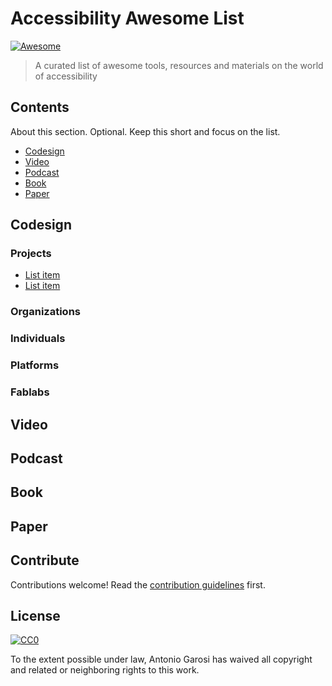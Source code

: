 # Accessibility Awesome List

[![Awesome](https://awesome.re/badge.svg)](https://awesome.re)

> A curated list of awesome tools, resources and materials on the world of accessibility

## Contents

About this section. Optional. Keep this short and focus on the list.

- [Codesign](#Codesign)
- [Video](#Video)
- [Podcast](#Podcast)
- [Book](#Book)
- [Paper](#Paper)

## Codesign

### Projects

- [List item](http://example.com)
- [List item](http://example.com)

### Organizations 
### Individuals
### Platforms
### Fablabs

## Video

## Podcast

## Book

## Paper

## Contribute

Contributions welcome! Read the [contribution guidelines](contributing.md) first.


## License

[![CC0](https://mirrors.creativecommons.org/presskit/buttons/88x31/svg/cc-zero.svg)](https://creativecommons.org/publicdomain/zero/1.0)

To the extent possible under law, Antonio Garosi has waived all copyright and
related or neighboring rights to this work.